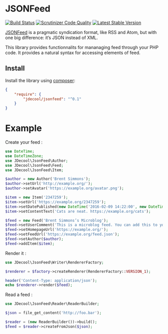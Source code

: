 JSONFeed
========

[![Build Status](https://travis-ci.org/jdecool/jsonfeed.svg?branch=master)](https://travis-ci.org/jdecool/jsonfeed)
[![Scrutinizer Code Quality](https://scrutinizer-ci.com/g/jdecool/jsonfeed/badges/quality-score.png?b=master)](https://scrutinizer-ci.com/g/jdecool/jsonfeed/?branch=master)
[![Latest Stable Version](https://poser.pugx.org/jdecool/jsonfeed/v/stable.png)](https://packagist.org/packages/jdecool/jsonfeed)

[JSONFeed](https://jsonfeed.org) is a pragmatic syndication format, like RSS and Atom, but with one big difference: 
it’s JSON instead of XML.

This library provides functionnalits for mananaging feed through your PHP code. It provides a natural syntax for accessing
elements of feed.

## Install

Install the library using [composer](https://getcomposer.org):

```json
{
    "require": {
        "jdecool/jsonfeed": "^0.1"
    }
}
```

# Example

Create your feed :

```php
use DateTime;
use DateTimeZone;
use JDecool\JsonFeed\Author;
use JDecool\JsonFeed\Feed;
use JDecool\JsonFeed\Item;

$author = new Author('Brent Simmons');
$author->setUrl('http://example.org/');
$author->setAvatar('https://example.org/avatar.png');

$item = new Item('2347259');
$item->setUrl('https://example.org/2347259');
$item->setDatePublished(new DateTime('2016-02-09 14:22:00', new DateTimeZone('+0200')));
$item->setContentText('Cats are neat. https://example.org/cats');

$feed = new Feed('Brent Simmons’s Microblog');
$feed->setUserComment('This is a microblog feed. You can add this to your feed reader using the following URL: https://example.org/feed.json');
$feed->setHomepageUrl('https://example.org/');
$feed->setFeedUrl('https://example.org/feed.json');
$feed->setAuthor($author);
$feed->addItem($item);

```

Render it :

```php
use JDecool\JsonFeed\Writer\RendererFactory;

$renderer = $factory->createRenderer(RendererFactory::VERSION_1);

header('Content-Type: application/json');
echo $renderer->render($feed);
```

Read a feed :

```php
use JDecool\JsonFeed\Reader\ReaderBuilder;

$json = file_get_content('http://foo.bar');

$reader = (new ReaderBuilder())->build();
$feed = $reader->createFromJson($json);
```
